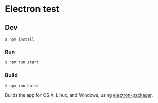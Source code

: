 # Electron test

## Dev

```
$ npm install
```

### Run

```
$ npm run start
```

### Build

```
$ npm run build
```

Builds the app for OS X, Linux, and Windows, using [electron-packager](https://github.com/maxogden/electron-packager).
